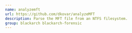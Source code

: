 ```yaml
---
name: analyzemft
url: https://github.com/dkovar/analyzeMFT
description: Parse the MFT file from an NTFS filesystem.
group: blackarch blackarch-forensic
---
```

